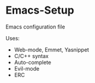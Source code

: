 # Emacs-Setup
Emacs configuration file

Uses:
* Web-mode, Emmet, Yasnippet
* C/C++ syntax
* Auto-complete
* Evil-mode
* ERC
